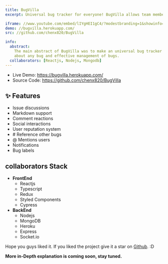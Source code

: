 ```yaml
---
title: BugVilla
excerpt: Universal bug tracker for everyone! BugVilla allows team members to collaborate, discuss and kill bugs effectively.

iframe: //www.youtube.com/embed/lIYgHEI1gC4/?modestbranding=1&showinfo=0&autohide=1&rel=0
demo: //bugvilla.herokuapp.com/
src: //github.com/chenx820/BugVilla

info:
  abstract:
    The main abstract of BugVilla was to make an universal bug tracker where people can interact and discuss with each other
    about any bug and effective management of bugs.
  collaborators: [Reactjs, Nodejs, Mongodb]
---
```


- Live Demo: https://bugvilla.herokuapp.com/
- Source Code: https://github.com/chenx820/BugVilla

## ✨ Features

- Issue discussions
- Markdown support
- Comment reactions
- Social interactions
- User reputation system
- \# Reference other bugs
- @ Mentions users
- Notifications
- Bug labels

## collaborators Stack

- **FrontEnd**
  - Reactjs
  - Typescript
  - Redux
  - Styled Components
  - Cypress
- **BackEnd**
  - Nodejs
  - MongoDB
  - Heroku
  - Express
  - Socket.io

Hope you guys liked it. If you liked the project give it a star on [Github](https://github.com/chenx820/BugVilla). :D

**More in-Depth explanation is coming soon, stay tuned.**
